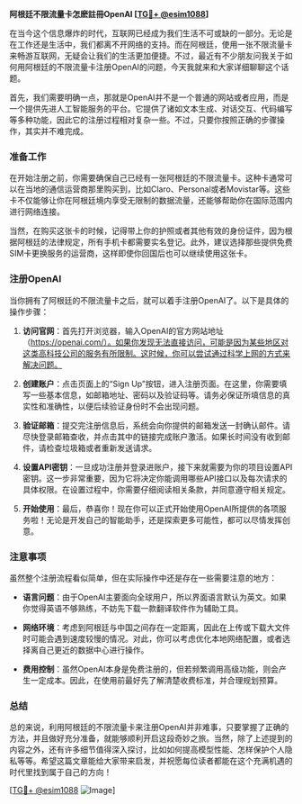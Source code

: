 **阿根廷不限流量卡怎麽註冊OpenAI [[TG💪+ @esim1088](https://t.me/s/esim1088)]**

在当今这个信息爆炸的时代，互联网已经成为我们生活不可或缺的一部分。无论是在工作还是生活中，我们都离不开网络的支持。而在阿根廷，使用一张不限流量卡来畅游互联网，无疑会让我们的生活更加便捷。不过，最近有不少朋友问我关于如何用阿根廷的不限流量卡注册OpenAI的问题，今天我就来和大家详细聊聊这个话题。

首先，我们需要明确一点，那就是OpenAI并不是一个普通的网站或者应用，而是一个提供先进人工智能服务的平台。它提供了诸如文本生成、对话交互、代码编写等多种功能，因此它的注册过程相对复杂一些。不过，只要你按照正确的步骤操作，其实并不难完成。

### 准备工作

在开始注册之前，你需要确保自己已经有一张阿根廷的不限流量卡。这种卡通常可以在当地的通信运营商那里购买到，比如Claro、Personal或者Movistar等。这些卡不仅能够让你在阿根廷境内享受无限制的数据流量，还能够帮助你在国际范围内进行网络连接。

当然，在购买这张卡的时候，记得带上你的护照或者其他有效的身份证件，因为根据阿根廷的法律规定，所有手机卡都需要实名登记。此外，建议选择那些提供免费SIM卡更换服务的运营商，这样即使你回国后也可以继续使用这张卡。

### 注册OpenAI

当你拥有了阿根廷的不限流量卡之后，就可以着手注册OpenAI了。以下是具体的操作步骤：

1. **访问官网**：首先打开浏览器，输入OpenAI的官方网站地址（https://openai.com/）。如果你发现无法直接访问，可能是因为某些地区对这类高科技公司的服务有所限制。这时候，你可以尝试通过科学上网的方式来解决问题。

2. **创建账户**：点击页面上的“Sign Up”按钮，进入注册页面。在这里，你需要填写一些基本信息，如邮箱地址、密码以及验证码等。请务必保证所填信息的真实性和准确性，以便后续验证身份时不会出现问题。

3. **验证邮箱**：提交完注册信息后，系统会向你提供的邮箱发送一封确认邮件。请尽快登录邮箱查收，并点击其中的链接完成账户激活。如果长时间没有收到邮件，请检查垃圾箱或者重新发送请求。

4. **设置API密钥**：一旦成功注册并登录进账户，接下来就需要为你的项目设置API密钥。这一步非常重要，因为它将决定你能调用哪些API接口以及每次请求的具体权限。在设置过程中，你需要仔细阅读相关条款，并同意遵守相关规定。

5. **开始使用**：最后，恭喜你！现在你可以正式开始使用OpenAI所提供的各项服务啦！无论是开发自己的智能助手，还是探索更多可能性，都可以尽情发挥创意。

### 注意事项

虽然整个注册流程看似简单，但在实际操作中还是存在一些需要注意的地方：

- **语言问题**：由于OpenAI主要面向全球用户，所以界面语言默认为英文。如果你觉得英语不够熟练，不妨先下载一款翻译软件作为辅助工具。
  
- **网络环境**：考虑到阿根廷与中国之间存在一定距离，因此在上传或下载大文件时可能会遇到速度较慢的情况。对此，你可以考虑优化本地网络配置，或者选择离自己更近的数据中心进行操作。

- **费用控制**：虽然OpenAI本身是免费注册的，但若频繁调用高级功能，则会产生一定成本。因此，在使用前最好先了解清楚收费标准，并合理规划预算。

### 总结

总的来说，利用阿根廷的不限流量卡来注册OpenAI并非难事，只要掌握了正确的方法，并且做好充分准备，就能够顺利开启这段奇妙之旅。当然，除了上述提到的内容之外，还有许多细节值得深入探讨，比如如何提高模型性能、怎样保护个人隐私等等。希望这篇文章能给大家带来启发，并祝愿每位读者都能在这个充满机遇的时代里找到属于自己的方向！

[[TG💪+ @esim1088](https://t.me/s/esim1088) ![Image](https://i.postimg.cc/4NQfJmqS/Snipaste-2025-05-13-00-14-12.png)]